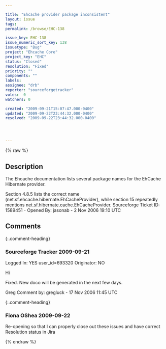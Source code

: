 ```yaml
---

title: "Ehcache provider package inconsistent"
layout: issue
tags: 
permalink: /browse/EHC-138

issue_key: EHC-138
issue_numeric_sort_key: 138
issuetype: "Bug"
project: "Ehcache Core"
project_key: "EHC"
status: "Closed"
resolution: "Fixed"
priority: ""
components: ""
labels: 
assignee: "drb"
reporter: "sourceforgetracker"
votes:  0
watchers: 0

created: "2009-09-21T15:07:47.000-0400"
updated: "2009-09-22T23:44:32.000-0400"
resolved: "2009-09-22T23:44:32.000-0400"




---
```


{% raw %}

## Description

<div markdown="1" class="description">

The Ehcache documentation lists several package names
for the EhCache Hibernate provider.

Section 4.8.5 lists the correct name
(net.sf.ehcache.hibernate.EhCacheProvider), while
section 15 repeatedly mentions
net.sf.hibernate.cache.EhCacheProvider.
Sourceforge Ticket ID: 1589451 - Opened By: jasonab - 2 Nov 2006 19:10 UTC

</div>

## Comments


{:.comment-heading}
### **Sourceforge Tracker** <span class="date">2009-09-21</span>

<div markdown="1" class="comment">

Logged In: YES 
user\_id=693320
Originator: NO

Hi

Fixed. New doco will be generated in the next few days.

Greg
Comment by: gregluck - 17 Nov 2006 11:45 UTC

</div>


{:.comment-heading}
### **Fiona OShea** <span class="date">2009-09-22</span>

<div markdown="1" class="comment">

Re-opening so that I can properly close out these issues and have correct Resolution status in Jira

</div>



{% endraw %}
